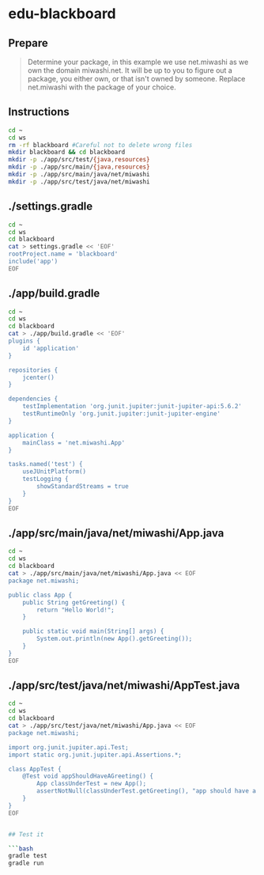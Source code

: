 # edu-blackboard

## Prepare

> Determine your package, in this example we use net.miwashi as we own the domain miwashi.net.
> It will be up to you to figure out a package, you either own, or that isn't owned by someone.
> Replace net.miwashi with the package of your choice.

## Instructions

```bash
cd ~
cd ws
rm -rf blackboard #Careful not to delete wrong files
mkdir blackboard && cd blackboard
mkdir -p ./app/src/test/{java,resources}
mkdir -p ./app/src/main/{java,resources}
mkdir -p ./app/src/main/java/net/miwashi
mkdir -p ./app/src/test/java/net/miwashi
```


## ./settings.gradle

```bash
cd ~
cd ws
cd blackboard
cat > settings.gradle << 'EOF'
rootProject.name = 'blackboard'
include('app')
EOF
```

## ./app/build.gradle

```bash
cd ~
cd ws
cd blackboard
cat > ./app/build.gradle << 'EOF'
plugins {
    id 'application'
}

repositories {
    jcenter()
}

dependencies {
    testImplementation 'org.junit.jupiter:junit-jupiter-api:5.6.2'
    testRuntimeOnly 'org.junit.jupiter:junit-jupiter-engine'
}

application {
    mainClass = 'net.miwashi.App'
}

tasks.named('test') {
    useJUnitPlatform()
    testLogging {
        showStandardStreams = true
    }
}
EOF
```

## ./app/src/main/java/net/miwashi/App.java

```bash
cd ~
cd ws
cd blackboard
cat > ./app/src/main/java/net/miwashi/App.java << EOF
package net.miwashi;

public class App {
    public String getGreeting() {
        return "Hello World!";
    }

    public static void main(String[] args) {
        System.out.println(new App().getGreeting());
    }
}
EOF
```

## ./app/src/test/java/net/miwashi/AppTest.java

```bash
cd ~
cd ws
cd blackboard
cat > ./app/src/test/java/net/miwashi/App.java << EOF
package net.miwashi;

import org.junit.jupiter.api.Test;
import static org.junit.jupiter.api.Assertions.*;

class AppTest {
    @Test void appShouldHaveAGreeting() {
        App classUnderTest = new App();
        assertNotNull(classUnderTest.getGreeting(), "app should have a greeting");
    }
}
EOF


## Test it

```bash
gradle test
gradle run
```

